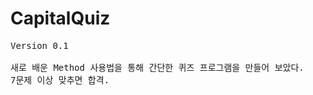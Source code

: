 # CapitalQuiz
<pre>Version 0.1<br>
새로 배운 Method 사용법을 통해 간단한 퀴즈 프로그램을 만들어 보았다.
7문제 이상 맞추면 합격.
</pre>
